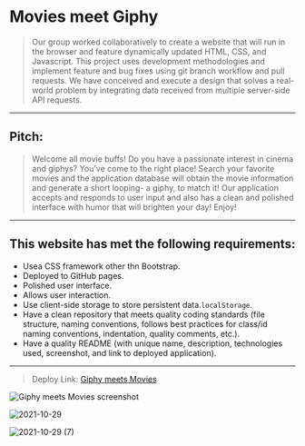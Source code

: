 # Movies meet Giphy

> Our group worked collaboratively to create a website that will run in the browser and feature dynamically updated HTML, CSS, and Javascript. This project uses development methodologies and implement feature and bug fixes using git branch workflow and pull requests. We have conceived and execute a design that solves a real-world problem by integrating data received from multiple server-side API requests. 

---------------------------------------------------------------------------------------------
## Pitch:

> Welcome all movie buffs! Do you have a passionate interest in cinema and giphys? You’ve come to the right place! Search your favorite movies and the application database will obtain the movie information and generate a short looping- a giphy, to match it! Our application accepts and responds to user input and also has a clean and polished interface with humor that will brighten your day! Enjoy!

----------------------------------------------------------------------------------------------
## This website has met the following requirements:

* Usea CSS framework other thn Bootstrap.
* Deployed to GitHub pages. 
* Polished user interface.
* Allows user interaction.
* Use client-side storage to store persistent data.`localStorage`.
* Have a clean repository that meets quality coding standards (file structure, naming conventions, follows best practices for class/id naming conventions, indentation, quality comments, etc.).
* Have a quality README (with unique name, description, technologies used, screenshot, and link to deployed application).

----------------------------------------------------------------------------------------------------------------


> Deploy Link: [Giphy meets Movies](https://hayvant.github.io/giphymeetsmovies/)


![Giphy meets Movies screenshot](https://user-images.githubusercontent.com/89271807/139503807-58fab0d3-4d74-4965-9b46-890ed0e9d4bc.png)

![2021-10-29](https://user-images.githubusercontent.com/89271807/139503857-2da857af-a61e-4df3-8c61-038bb91cea40.png)

![2021-10-29 (7)](https://user-images.githubusercontent.com/89271807/139503862-aec4b95f-a5e3-4f3e-bb12-4db54512decc.png)
